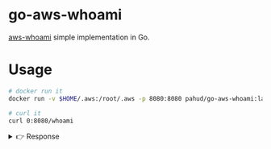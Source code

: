 # go-aws-whoami

[aws-whoami](https://github.com/pahud/aws-whoami) simple implementation in Go.

# Usage

```sh
# docker run it
docker run -v $HOME/.aws:/root/.aws -p 8080:8080 pahud/go-aws-whoami:latest

# curl it
curl 0:8080/whoami
```

<details>
<summary> 👉 Response </summary>

```json
{
  "Account": "112233445566",
  "Arn": "arn:aws:iam::112233445566:user/pahud",
  "UserId": "AIDAJVHX3XBRH4E4UGWWK"
}
```

</details>
